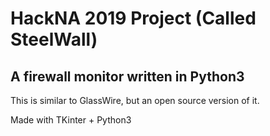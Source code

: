 # HackNA 2019 Project (Called SteelWall)

## A firewall monitor written in Python3

This is similar to GlassWire, but an open source version of it.

Made with TKinter + Python3